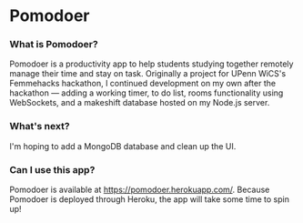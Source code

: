 # Pomodoer
### What is Pomodoer?

Pomodoer is a productivity app to help students studying together remotely manage their time and stay on task. Originally a project for UPenn WiCS's Femmehacks hackathon, I continued development on my own after the hackathon — adding a working timer, to do list, rooms functionality using WebSockets, and a makeshift database hosted on my Node.js server.

### What's next?

I'm hoping to add a MongoDB database and clean up the UI.

### Can I use this app?

Pomodoer is available at https://pomodoer.herokuapp.com/. Because Pomodoer is deployed through Heroku, the app will take some time to spin up! 


